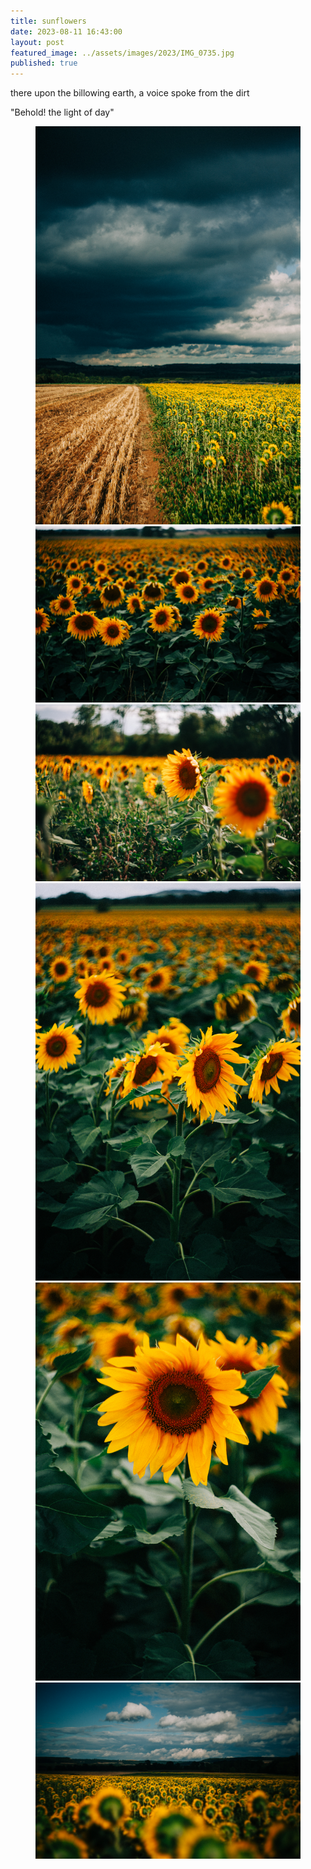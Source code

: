```yaml
---
title: sunflowers
date: 2023-08-11 16:43:00
layout: post
featured_image: ../assets/images/2023/IMG_0735.jpg
published: true
---
```

there upon the billowing earth, a voice spoke from the dirt

"Behold! the light of day"

<figure class="masonry">

<img src="/assets/images/2023/IMG_0699.jpg" alt="a storm approaching a field of sunflowers">
<img class="two" src="/assets/images/2023/IMG_0904.jpg" alt="a field of sunflowers">

<img class="two" src="/assets/images/2023/IMG_0735.jpg" alt="big yellow sunflowers">
<img src="/assets/images/2023/IMG_0933.jpg" alt="sunflowers together in summer">

<img src="/assets/images/2023/IMG_0947.jpg" alt="a big sunflower">
<img class="two" src="/assets/images/2023/IMG_0617.jpg" alt="sunflower field with rich blue sky">


</figure>